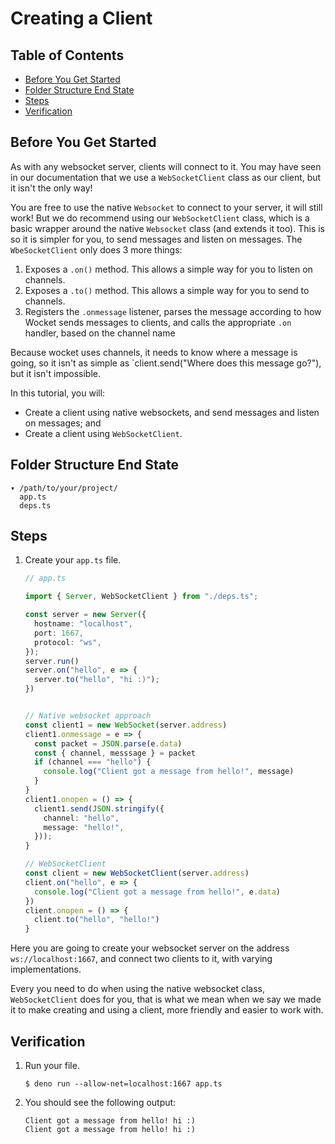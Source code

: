 # Creating a Client

## Table of Contents

- [Before You Get Started](#before-you-get-started)
- [Folder Structure End State](#folder-structure-end-state)
- [Steps](#steps)
- [Verification](#verification)

## Before You Get Started

As with any websocket server, clients will connect to it. You may have seen in our documentation that we use a `WebSocketClient` class as our client, but it isn't the only way!

You are free to use the native `Websocket` to connect to your server, it will still work! But we do recommend using our `WebSocketClient` class, which is a basic wrapper around the native `Websocket` class (and extends it too). This is so it is simpler for you, to send messages and listen on messages. The `WbeSocketClient` only does 3 more things:

1. Exposes a `.on()` method. This allows a simple way for you to listen on channels.
2. Exposes a `.to()` method. This allows a simple way for you to send to channels.
3. Registers the `.onmessage` listener, parses the message according to how Wocket sends messages to clients, and calls the appropriate `.on` handler, based on the channel name

Because wocket uses channels, it needs to know where a message is going, so it isn't as simple as `client.send("Where does this message go?"), but it isn't impossible.

In this tutorial, you will:

- Create a client using native websockets, and send messages and listen on messages; and
- Create a client using `WebSocketClient`.

## Folder Structure End State

```text
▾ /path/to/your/project/
  app.ts
  deps.ts
```

## Steps

1. Create your `app.ts` file.

   ```typescript
   // app.ts

   import { Server, WebSocketClient } from "./deps.ts";

   const server = new Server({
     hostname: "localhost",
     port: 1667,
     protocol: "ws",
   });
   server.run()
   server.on("hello", e => {
     server.to("hello", "hi :)");
   })


   // Native websocket approach
   const client1 = new WebSocket(server.address)
   client1.onmessage = e => {
     const packet = JSON.parse(e.data)
     const { channel, messsage } = packet
     if (channel === "hello") {
       console.log("Client got a message from hello!", message)
     }
   }
   client1.onopen = () => {
     client1.send(JSON.stringify({
       channel: "hello",
       message: "hello!",
     }));
   }

   // WebSocketClient
   const client = new WebSocketClient(server.address)
   client.on("hello", e => {
     console.log("Client got a message from hello!", e.data)
   })
   client.onopen = () => {
     client.to("hello", "hello!")
   }
   ```

Here you are going to create your websocket server on the address `ws://localhost:1667`, and connect two clients to it, with varying implementations.

Every you need to do when using the native websocket class, `WebSocketClient` does for you, that is what we mean when we say we made it to make creating and using a client, more friendly and easier to work with.

## Verification

1. Run your file.

   ```shell
   $ deno run --allow-net=localhost:1667 app.ts
   ```

2. You should see the following output:

   ```shell
   Client got a message from hello! hi :)
   Client got a message from hello! hi :)
   ```
